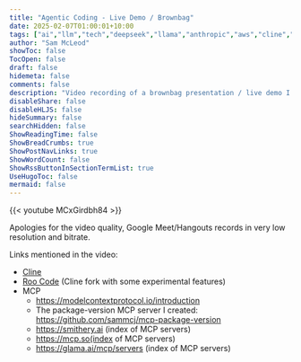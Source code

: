 ```yaml
---
title: "Agentic Coding - Live Demo / Brownbag"
date: 2025-02-07T01:00:01+10:00
tags: ["ai","llm","tech","deepseek","llama","anthropic","aws","cline","roo code","programming","brownbag"]
author: "Sam McLeod"
showToc: false
TocOpen: false
draft: false
hidemeta: false
comments: false
description: "Video recording of a brownbag presentation / live demo I ran on Agentic Coding using Cline/Roo Code"
disableShare: false
disableHLJS: false
hideSummary: false
searchHidden: false
ShowReadingTime: false
ShowBreadCrumbs: true
ShowPostNavLinks: true
ShowWordCount: false
ShowRssButtonInSectionTermList: true
UseHugoToc: false
mermaid: false
---
```


{{< youtube MCxGirdbh84 >}}

Apologies for the video quality, Google Meet/Hangouts records in very low resolution and bitrate.

Links mentioned in the video:

- [Cline](https://cline.bot)
- [Roo Code](https://github.com/RooVetGit/Roo-Code) (Cline fork with some experimental features)
- MCP
  - https://modelcontextprotocol.io/introduction
  - The package-version MCP server I created: https://github.com/sammcj/mcp-package-version
  - https://smithery.ai (index of MCP servers)
  - https://mcp.so(index of MCP servers)
  - https://glama.ai/mcp/servers (index of MCP servers)

